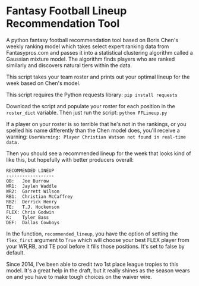 # Fantasy Football Lineup Recommendation Tool
A python fantasy football recommendation tool based on Boris Chen's weekly ranking model which takes select expert ranking data from Fantasypros.com and passes it into a statistical clustering algorithm called a Gaussian mixture model.  The algorithm finds players who are ranked similarly and discovers natural tiers within the data. 

This script takes your team roster and prints out your optimal lineup for the week based on Chen's model.

This script requires the Python requests library:
```pip install requests```

Download the script and populate your roster for each position in the ```roster_dict``` variable. Then just run the script:
```python FFLineup.py```

If a player on your roster is so terrible that he's not in the rankings, or you spelled his name differently than the Chen model does, you'll receive a warning:
```UserWarning: Player Christian Watson not found in real-time data.```

Then you should see a recommended lineup for the week that looks kind of like this, but hopefully with better producers overall:

```
RECOMMENDED LINEUP
------------------
QB:   Joe Burrow
WR1:  Jaylen Waddle
WR2:  Garrett Wilson
RB1:  Christian McCaffrey
RB2:  Derrick Henry
TE:   T.J. Hockenson
FLEX: Chris Godwin
K:    Tyler Bass
DEF:  Dallas Cowboys
```

In the function, ```recommended_lineup```, you have the option of setting the ```flex_first``` argument to ```True``` which will choose your best FLEX player from your WR,RB, and TE pool before it fills those positions. It's set to false by default.

Since 2014, I've been able to credit two 1st place league tropies to this model. It's a great help in the draft, but it really shines as the season wears on and you have to make tough choices on the waiver wire. 



